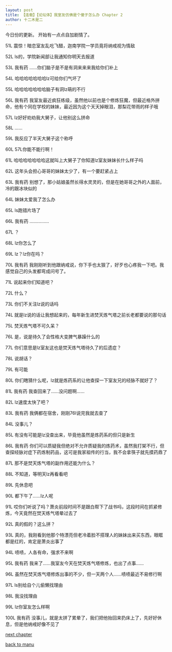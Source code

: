 ```yaml
---
layout: post
title: 【连载】【论坛体】我室友仿佛是个傻子怎么办 Chapter 2
author: 十二木是二
---
```




今日份的更新。
开始有一点点自加剧情了。

51L
震惊！暗恋室友乱吃飞醋，迦南学院一学员竟将纳戒视为情敌

52L
ls的，学院新闻部让我通知你明天去报道

53L 我有药
……你们脑子是不是有洞来来来我给你们补上

54L
哈哈哈哈哈哈哈lz可给你们气坏了

55L
哈哈哈哈哈哈哈脑子有洞lz萌的不行

56L 我有药
我室友最近疯狂练级，虽然他以前也是个修炼狂魔，但最近格外拼命，他有个同在学校的妹妹，最近因为这个天天掉眼泪，那梨花带雨的样子哦

57L
lz好好劝劝我大舅子，让他别这么拼命

58L
……

59L
我反应了半天大舅子这个称呼

60L
57L你能不能行啊！

61L
哈哈哈哈哈哈哈这就叫上大舅子了你知道lz室友妹妹长什么样子吗

62L
这年头会担心哥哥的妹妹太少了，有一个要赶紧占上

63L 我有药
别想了，那小姑娘虽然长得水灵灵的，但是在她哥哥之外的人面前，冷的跟冰块似的

64L
妹妹太爱我了怎么办

65L
ls跑错片场了

66L 我有药
……………

67L
？

68L
lz你怎么了

69L
lz？lz你在吗？

70L 我有药
我刚刚听到他跟纳戒说，你下手也太狠了，好歹也心疼我一下吧。我感觉自己的头发都弯成问号了。

71L
说起来你们知道吧？

72L
什么？

73L
你们不关注lz说的话吗

74L
就是lz说的话让我想起来的，每年新生进焚天炼气塔之前长老都要说的那句话

75L
焚天炼气塔不可久呆？

76L
是，说是待久了会性格大变脾气暴躁什么的

77L
你们意思是lz室友这也是焚天炼气塔待久了的后遗症？

78L
说胡话？

79L
有可能

80L
你们瞎猜什么呢，lz就是炼药系的让他查探一下室友兄的经脉不就好了？

81L 我有药
我查回来了……没问题啊……

82L
lz速度太快了吧？

83L 我有药
我俩都在宿舍，刚刚76l说完我就去查了

84L
没事儿？

85L
有没有可能是lz没查出来，毕竟他虽然是炼药系的但只是新生

86L 我有药
你们可以质疑我但绝对不允许质疑我的炼药术，虽然我打架不行，但查探经脉对症下药炼制药品，这可是我家祖传的行当，我不会拿筷子就先摸药鼎了

87L
那不是焚天炼气塔的副作用还能为什么？

88L
不知道，等明天lz再看看吧

89L
先休息吧

90L
都下午了……lz人呢

91L
哎你们听说了吗？萧炎前段时间不是跟白帮下了战书吗，这段时间在抓紧修炼，今天竟然在焚天练气塔晕过去了

92L
真的假的？这么拼？

93L
真的，我刚看到他那个特漂亮但老冷着脸不搭理人的妹妹出来买东西，眼眶都是红的，肯定是萧炎出事了

94L
啧啧，人各有命，强求不来啊

95L 我有药
我来了……我室友今天在焚天炼气塔修炼，也出了点事……

96L
虽然在焚天炼气塔修炼出事的不少，但一天两个人……啧啧最近不易修行啊

97L
ls别给自个儿偷懒找理由

98L
我没找理由

99L
lz你室友怎么样啊

100L 我有药
没事儿，就是太拼了累晕了，我们把他抬回来扔床上了，先好好休息，但是他纳戒好像不见了

[next chapter](https://allforyanchen.github.io/2020/07/21/post-57-chapter-3.html)

[back to manu](https://allforyanchen.github.io/2020/07/21/post-57.html)
